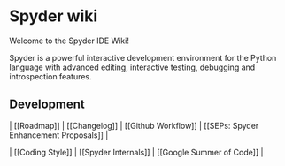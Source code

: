 # Spyder wiki

Welcome to the Spyder IDE Wiki!

Spyder is a powerful interactive development environment for the Python language with advanced editing, interactive testing, debugging and introspection features.

## Development

| [[Roadmap]] | [[Changelog]] | [[Github Workflow]] | [[SEPs: Spyder Enhancement Proposals]] |

| [[Coding Style]] | [[Spyder Internals]] | [[Google Summer of Code]] |